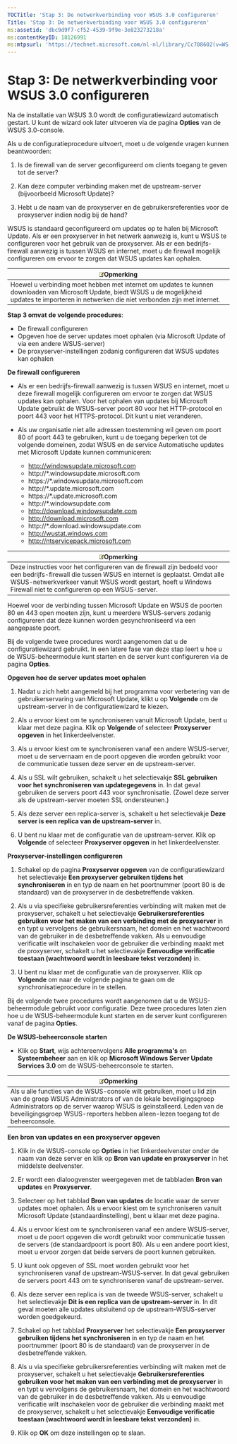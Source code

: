 ```yaml
---
TOCTitle: 'Stap 3: De netwerkverbinding voor WSUS 3.0 configureren'
Title: 'Stap 3: De netwerkverbinding voor WSUS 3.0 configureren'
ms:assetid: 'dbc9d9f7-cf52-4539-9f9e-3e823273218a'
ms:contentKeyID: 18126991
ms:mtpsurl: 'https://technet.microsoft.com/nl-nl/library/Cc708602(v=WS.10)'
---
```


Stap 3: De netwerkverbinding voor WSUS 3.0 configureren
=======================================================

Na de installatie van WSUS 3.0 wordt de configuratiewizard automatisch gestart. U kunt de wizard ook later uitvoeren via de pagina **Opties** van de WSUS 3.0-console.

Als u de configuratieprocedure uitvoert, moet u de volgende vragen kunnen beantwoorden:

1. Is de firewall van de server geconfigureerd om clients toegang te geven tot de server?

2. Kan deze computer verbinding maken met de upstream-server (bijvoorbeeld Microsoft Update)?

3. Hebt u de naam van de proxyserver en de gebruikersreferenties voor de proxyserver indien nodig bij de hand?

WSUS is standaard geconfigureerd om updates op te halen bij Microsoft Update. Als er een proxyserver in het netwerk aanwezig is, kunt u WSUS te configureren voor het gebruik van de proxyserver. Als er een bedrijfs-firewall aanwezig is tussen WSUS en internet, moet u de firewall mogelijk configureren om ervoor te zorgen dat WSUS updates kan ophalen.

| ![](images/Cc708602.note(WS.10).gif)Opmerking                                                                                                                               |
|----------------------------------------------------------------------------------------------------------------------------------------------------------------------------------------------------------|
| Hoewel u verbinding moet hebben met internet om updates te kunnen downloaden van Microsoft Update, biedt WSUS u de mogelijkheid updates te importeren in netwerken die niet verbonden zijn met internet. |

**Stap 3 omvat de volgende procedures**:

-   De firewall configureren
-   Opgeven hoe de server updates moet ophalen (via Microsoft Update of via een andere WSUS-server)
-   De proxyserver-instellingen zodanig configureren dat WSUS updates kan ophalen

**De firewall configureren**
-   Als er een bedrijfs-firewall aanwezig is tussen WSUS en internet, moet u deze firewall mogelijk configureren om ervoor te zorgen dat WSUS updates kan ophalen. Voor het ophalen van updates bij Microsoft Update gebruikt de WSUS-server poort 80 voor het HTTP-protocol en poort 443 voor het HTTPS-protocol. Dit kunt u niet veranderen.

-   Als uw organisatie niet alle adressen toestemming wil geven om poort 80 of poort 443 te gebruiken, kunt u de toegang beperken tot de volgende domeinen, zodat WSUS en de service Automatische updates met Microsoft Update kunnen communiceren:

    -   http://windowsupdate.microsoft.com
    -   http://\*.windowsupdate.microsoft.com
    -   https://\*.windowsupdate.microsoft.com
    -   http://\*.update.microsoft.com
    -   https://\*.update.microsoft.com
    -   http://\*.windowsupdate.com
    -   http://download.windowsupdate.com
    -   http://download.microsoft.com
    -   http://\*.download.windowsupdate.com
    -   http://wustat.windows.com
    -   http://ntservicepack.microsoft.com

| ![](images/Cc708602.note(WS.10).gif)Opmerking                                                                                                                                                                                           |
|----------------------------------------------------------------------------------------------------------------------------------------------------------------------------------------------------------------------------------------------------------------------|
| Deze instructies voor het configureren van de firewall zijn bedoeld voor een bedrijfs-firewall die tussen WSUS en internet is geplaatst. Omdat alle WSUS-netwerkverkeer vanuit WSUS wordt gestart, hoeft u Windows Firewall niet te configureren op een WSUS-server. |

Hoewel voor de verbinding tussen Microsoft Update en WSUS de poorten 80 en 443 open moeten zijn, kunt u meerdere WSUS-servers zodanig configureren dat deze kunnen worden gesynchroniseerd via een aangepaste poort.

Bij de volgende twee procedures wordt aangenomen dat u de configuratiewizard gebruikt. In een latere fase van deze stap leert u hoe u de WSUS-beheermodule kunt starten en de server kunt configureren via de pagina **Opties**.

**Opgeven hoe de server updates moet ophalen**
1.  Nadat u zich hebt aangemeld bij het programma voor verbetering van de gebruikerservaring van Microsoft Update, klikt u op **Volgende** om de upstream-server in de configuratiewizard te kiezen.

2.  Als u ervoor kiest om te synchroniseren vanuit Microsoft Update, bent u klaar met deze pagina. Klik op **Volgende** of selecteer **Proxyserver opgeven** in het linkerdeelvenster.

3.  Als u ervoor kiest om te synchroniseren vanaf een andere WSUS-server, moet u de servernaam en de poort opgeven die worden gebruikt voor de communicatie tussen deze server en de upstream-server.

4.  Als u SSL wilt gebruiken, schakelt u het selectievakje **SSL gebruiken voor het synchroniseren van updategegevens** in. In dat geval gebruiken de servers poort 443 voor synchronisatie. (Zowel deze server als de upstream-server moeten SSL ondersteunen.)

5.  Als deze server een replica-server is, schakelt u het selectievakje **Deze server is een replica van de upstream-server** in.

6.  U bent nu klaar met de configuratie van de upstream-server. Klik op **Volgende** of selecteer **Proxyserver opgeven** in het linkerdeelvenster.

**Proxyserver-instellingen configureren**
1.  Schakel op de pagina **Proxyserver opgeven** van de configuratiewizard het selectievakje **Een proxyserver gebruiken tijdens het synchroniseren** in en typ de naam en het poortnummer (poort 80 is de standaard) van de proxyserver in de desbetreffende vakken.

2.  Als u via specifieke gebruikersreferenties verbinding wilt maken met de proxyserver, schakelt u het selectievakje **Gebruikersreferenties gebruiken voor het maken van een verbinding met de proxyserver** in en typt u vervolgens de gebruikersnaam, het domein en het wachtwoord van de gebruiker in de desbetreffende vakken. Als u eenvoudige verificatie wilt inschakelen voor de gebruiker die verbinding maakt met de proxyserver, schakelt u het selectievakje **Eenvoudige verificatie toestaan (wachtwoord wordt in leesbare tekst verzonden)** in.

3.  U bent nu klaar met de configuratie van de proxyserver. Klik op **Volgende** om naar de volgende pagina te gaan om de synchronisatieprocedure in te stellen.

Bij de volgende twee procedures wordt aangenomen dat u de WSUS-beheermodule gebruikt voor configuratie. Deze twee procedures laten zien hoe u de WSUS-beheermodule kunt starten en de server kunt configureren vanaf de pagina **Opties**.

**De WSUS-beheerconsole starten**
-   Klik op **Start**, wijs achtereenvolgens **Alle programma's** en **Systeembeheer** aan en klik op **Microsoft Windows Server Update Services 3.0** om de WSUS-beheerconsole te starten.

| ![](images/Cc708602.note(WS.10).gif)Opmerking                                                                                                                                                                                                                            |
|-------------------------------------------------------------------------------------------------------------------------------------------------------------------------------------------------------------------------------------------------------------------------------------------------------|
| Als u alle functies van de WSUS-console wilt gebruiken, moet u lid zijn van de groep WSUS Administrators of van de lokale beveiligingsgroep Administrators op de server waarop WSUS is geïnstalleerd. Leden van de beveiligingsgroep WSUS-reporters hebben alleen-lezen toegang tot de beheerconsole. |

**Een bron van updates en een proxyserver opgeven**
1.  Klik in de WSUS-console op **Opties** in het linkerdeelvenster onder de naam van deze server en klik op **Bron van update en proxyserver** in het middelste deelvenster.

2.  Er wordt een dialoogvenster weergegeven met de tabbladen **Bron van updates** en **Proxyserver**.

3.  Selecteer op het tabblad **Bron van updates** de locatie waar de server updates moet ophalen. Als u ervoor kiest om te synchroniseren vanuit Microsoft Update (standaardinstelling), bent u klaar met deze pagina.

4.  Als u ervoor kiest om te synchroniseren vanaf een andere WSUS-server, moet u de poort opgeven die wordt gebruikt voor communicatie tussen de servers (de standaardpoort is poort 80). Als u een andere poort kiest, moet u ervoor zorgen dat beide servers de poort kunnen gebruiken.

5.  U kunt ook opgeven of SSL moet worden gebruikt voor het synchroniseren vanaf de upstream-WSUS-server. In dat geval gebruiken de servers poort 443 om te synchroniseren vanaf de upstream-server.

6.  Als deze server een replica is van de tweede WSUS-server, schakelt u het selectievakje **Dit is een replica van de upstream-server** in. In dit geval moeten alle updates uitsluitend op de upstream-WSUS-server worden goedgekeurd.

7.  Schakel op het tabblad **Proxyserver** het selectievakje **Een proxyserver gebruiken tijdens het synchroniseren** in en typ de naam en het poortnummer (poort 80 is de standaard) van de proxyserver in de desbetreffende vakken.

8.  Als u via specifieke gebruikersreferenties verbinding wilt maken met de proxyserver, schakelt u het selectievakje **Gebruikersreferenties gebruiken voor het maken van een verbinding met de proxyserver** in en typt u vervolgens de gebruikersnaam, het domein en het wachtwoord van de gebruiker in de desbetreffende vakken. Als u eenvoudige verificatie wilt inschakelen voor de gebruiker die verbinding maakt met de proxyserver, schakelt u het selectievakje **Eenvoudige verificatie toestaan (wachtwoord wordt in leesbare tekst verzonden)** in.

9.  Klik op **OK** om deze instellingen op te slaan.
